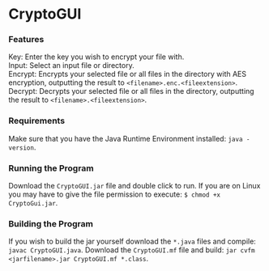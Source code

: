 # CryptoGUI
### Features
Key: Enter the key you wish to encrypt your file with.  
Input: Select an input file or directory.  
Encrypt: Encrypts your selected file or all files in the directory with AES encryption, outputting the result to `<filename>.enc.<fileextension>`.  
Decrypt: Decrypts your selected file or all files in the directory, outputting the result to `<filename>.<fileextension>`.
### Requirements
Make sure that you have the Java Runtime Environment installed: `java -version`.
### Running the Program
Download the `CryptoGUI.jar` file and double click to run. If you are on Linux you may have to give the file permission to execute: `$ chmod +x CryptoGui.jar`.
### Building the Program
If you wish to build the jar yourself download the `*.java` files and compile: `javac CryptoGUI.java`. Download the `CryptoGUI.mf` file and build: `jar cvfm  <jarfilename>.jar CryptoGUI.mf *.class`.


